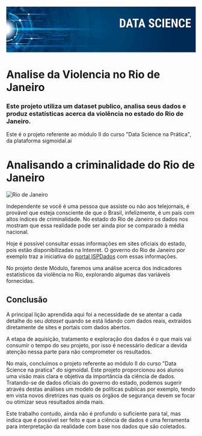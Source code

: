 <p align="center">
  <img src="https://raw.githubusercontent.com/ka1chou/sigmoidal_data_science/master/Screen%20Shot%202020-06-23%20at%2011.23.58.png" >
</p>

# Analise da Violencia no Rio de Janeiro

### **Este projeto utiliza um dataset publico, analisa seus dados e produz estatísticas acerca da violência no estado do Rio de Janeiro.**

Este é o projeto referente ao módulo II do curso "Data Science na Prática", da plataforma sigmoidal.ai

# **Analisando a criminalidade do Rio de Janeiro**

<img alt="Rio de Janeiro" width="40%" src="https://user-images.githubusercontent.com/45701541/87468069-514bd000-c5ef-11ea-8b51-b9c1c3a6dc06.png">



Independente se você é uma pessoa que assiste ou não aos telejornais, é provável que esteja consciente de que o Brasil, infelizmente, é um país com altos índices de criminalidade. No estado do Rio de Janeiro os dados nos mostram que essa realidade pode ser ainda pior se comparado à média nacional.

Hoje é possível consultar essas informações em sites oficiais do estado, pois estão disponibilizadas na Intenret. O governo do Rio de Janeiro por exemplo traz a iniciativa do [portal ISPDados](http://www.ispdados.rj.gov.br/) com essas informações.

No projeto deste Módulo, faremos uma análise acerca dos indicadores estatísticos da violência no Rio, explorando algumas das variáveis fornecidas.









## **Conclusão**

A principal lição aprendida aqui foi a necessidade de se atentar a cada detalhe do seu *dataset* quando se está lidando com dados reais, extraídos diretamente de sites e portais com dados abertos.

A etapa de aquisição, tratamento e exploração dos dados é o que mais vai consumir o tempo do seu projeto, por isso é necessário dedicar a devida atenção nessa parte para não comprometer os resultados.

No mais, concluímos o projeto referente ao módulo II do curso "Data Science na pratica" do sigmoidal. Este projeto proporcionou aos alunos uma visão mais clara e objetiva da importância da ciência de dados. Tratando-se de dados oficiais do governo do estado, podemos sugerir através destas análises um modelo de políticas publicas por exemplo, tendo em vista novos diretrizes nas quais os órgãos de segurança devem se focar ou otimizar seus resultados ainda mais. 

Este trabalho contudo, ainda não é profundo o suficiente para tal, mas indica que é possível ser feito e que a ciência de dados é uma ferramenta para interpretação da realidade com base nos dados que são coletados.



